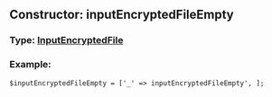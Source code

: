 ## Constructor: inputEncryptedFileEmpty  



### Type: [InputEncryptedFile](../types/InputEncryptedFile.md)

### Example:


```
$inputEncryptedFileEmpty = ['_' => inputEncryptedFileEmpty', ];
```